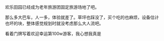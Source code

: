 欢乐田园已经成为老年旅游团固定旅游场地了吧。

那么多大巴车，人一多，体验就差了。草坪也踩没了，买个吃的也麻烦，设备估计也坏的块，整体感觉规划时就没考虑那么大人流吧。

看着门牌写着欢迎幸运第100w游客，我心想我真是